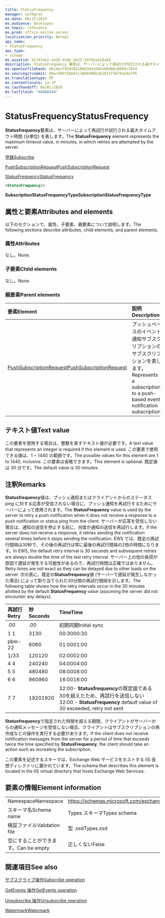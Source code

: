 ```yaml
---
title: StatusFrequency
manager: sethgros
ms.date: 09/17/2015
ms.audience: Developer
ms.topic: reference
ms.prod: office-online-server
localization_priority: Normal
api_name:
- StatusFrequency
api_type:
- schema
ms.assetid: 917474e2-a426-4166-b825-53783a41dad4
description: StatusFrequency 要素は、サーバーによって再試行が試行される最大タイムアウト時間 (分単位) を表します。
ms.openlocfilehash: db14ecfd54584188b3da16bb369db6c8089c70f4
ms.sourcegitcommit: 88ec988f2bb67c1866d06b361615f3674a24e795
ms.translationtype: MT
ms.contentlocale: ja-JP
ms.lasthandoff: 06/01/2020
ms.locfileid: "44468244"
---
```

# <a name="statusfrequency"></a><span data-ttu-id="d3cd1-103">StatusFrequency</span><span class="sxs-lookup"><span data-stu-id="d3cd1-103">StatusFrequency</span></span>

<span data-ttu-id="d3cd1-104">**Statusfrequency**要素は、サーバーによって再試行が試行される最大タイムアウト時間 (分単位) を表します。</span><span class="sxs-lookup"><span data-stu-id="d3cd1-104">The **StatusFrequency** element represents the maximum timeout value, in minutes, in which retries are attempted by the server.</span></span> 
  
[<span data-ttu-id="d3cd1-105">登録</span><span class="sxs-lookup"><span data-stu-id="d3cd1-105">Subscribe</span></span>](subscribe.md)
  
[<span data-ttu-id="d3cd1-106">PushSubscriptionRequest</span><span class="sxs-lookup"><span data-stu-id="d3cd1-106">PushSubscriptionRequest</span></span>](pushsubscriptionrequest.md)
  
[<span data-ttu-id="d3cd1-107">StatusFrequency</span><span class="sxs-lookup"><span data-stu-id="d3cd1-107">StatusFrequency</span></span>](statusfrequency.md)
  
```XML
<StatusFrequency/>
```

 <span data-ttu-id="d3cd1-108">**SubscriptionStatusFrequencyType**</span><span class="sxs-lookup"><span data-stu-id="d3cd1-108">**SubscriptionStatusFrequencyType**</span></span>
## <a name="attributes-and-elements"></a><span data-ttu-id="d3cd1-109">属性と要素</span><span class="sxs-lookup"><span data-stu-id="d3cd1-109">Attributes and elements</span></span>

<span data-ttu-id="d3cd1-110">以下のセクションで、属性、子要素、親要素について説明します。</span><span class="sxs-lookup"><span data-stu-id="d3cd1-110">The following sections describe attributes, child elements, and parent elements.</span></span>
  
### <a name="attributes"></a><span data-ttu-id="d3cd1-111">属性</span><span class="sxs-lookup"><span data-stu-id="d3cd1-111">Attributes</span></span>

<span data-ttu-id="d3cd1-112">なし。</span><span class="sxs-lookup"><span data-stu-id="d3cd1-112">None.</span></span>
  
### <a name="child-elements"></a><span data-ttu-id="d3cd1-113">子要素</span><span class="sxs-lookup"><span data-stu-id="d3cd1-113">Child elements</span></span>

<span data-ttu-id="d3cd1-114">なし。</span><span class="sxs-lookup"><span data-stu-id="d3cd1-114">None.</span></span>
  
### <a name="parent-elements"></a><span data-ttu-id="d3cd1-115">親要素</span><span class="sxs-lookup"><span data-stu-id="d3cd1-115">Parent elements</span></span>

|<span data-ttu-id="d3cd1-116">**要素**</span><span class="sxs-lookup"><span data-stu-id="d3cd1-116">**Element**</span></span>|<span data-ttu-id="d3cd1-117">**説明**</span><span class="sxs-lookup"><span data-stu-id="d3cd1-117">**Description**</span></span>|
|:-----|:-----|
|[<span data-ttu-id="d3cd1-118">PushSubscriptionRequest</span><span class="sxs-lookup"><span data-stu-id="d3cd1-118">PushSubscriptionRequest</span></span>](pushsubscriptionrequest.md) <br/> |<span data-ttu-id="d3cd1-119">プッシュベースのイベント通知サブスクリプションのサブスクリプションを表します。</span><span class="sxs-lookup"><span data-stu-id="d3cd1-119">Represents a subscription to a push-based event notification subscription.</span></span>  <br/> |
   
## <a name="text-value"></a><span data-ttu-id="d3cd1-120">テキスト値</span><span class="sxs-lookup"><span data-stu-id="d3cd1-120">Text value</span></span>

<span data-ttu-id="d3cd1-121">この要素を使用する場合は、整数を表すテキスト値が必要です。</span><span class="sxs-lookup"><span data-stu-id="d3cd1-121">A text value that represents an integer is required if this element is used.</span></span> <span data-ttu-id="d3cd1-122">この要素で使用できる値は、1 ~ 1440 の範囲です。</span><span class="sxs-lookup"><span data-stu-id="d3cd1-122">The possible values for this element are 1 to 1440, inclusive.</span></span> <span data-ttu-id="d3cd1-123">この要素は省略できます。</span><span class="sxs-lookup"><span data-stu-id="d3cd1-123">This element is optional.</span></span> <span data-ttu-id="d3cd1-124">既定値は 30 分です。</span><span class="sxs-lookup"><span data-stu-id="d3cd1-124">The default value is 30 minutes.</span></span>
  
## <a name="remarks"></a><span data-ttu-id="d3cd1-125">注釈</span><span class="sxs-lookup"><span data-stu-id="d3cd1-125">Remarks</span></span>

<span data-ttu-id="d3cd1-126">**Statusfrequency**値は、プッシュ通知またはクライアントからのステータス ping に対する応答が受信されない場合に、プッシュ通知を再試行するためにサーバーによって使用されます。</span><span class="sxs-lookup"><span data-stu-id="d3cd1-126">The **StatusFrequency** value is used by the server to retry a push notification when it does not receive a response to a push notification or status ping from the client.</span></span> <span data-ttu-id="d3cd1-127">サーバーが応答を受信しない場合は、通知の送信を停止する前に、何度か通知の送信を再試行します。</span><span class="sxs-lookup"><span data-stu-id="d3cd1-127">If the server does not receive a response, it retries sending the notification several times before it stops sending the notification.</span></span> <span data-ttu-id="d3cd1-128">EWS では、既定の再試行間隔は30秒で、その後の再試行は常に最後の再試行間隔の2倍の時間になります。</span><span class="sxs-lookup"><span data-stu-id="d3cd1-128">In EWS, the default retry interval is 30 seconds and subsequent retries are always double the time of the last retry interval.</span></span> <span data-ttu-id="d3cd1-129">サーバー上の他の負荷が原因で遅延が発生する可能性があるので、再試行時間は正確ではありません。</span><span class="sxs-lookup"><span data-stu-id="d3cd1-129">Retry times are not exact as they can be delayed due to other loads on the server.</span></span> <span data-ttu-id="d3cd1-130">次の表に、既定の**Statusfrequency**値 (サーバーで遅延が発生しなかった場合) によって割り当てられた30分間の再試行間隔を示します。</span><span class="sxs-lookup"><span data-stu-id="d3cd1-130">The following table shows how the retry intervals occur in the 30 minutes allotted by the default **StatusFrequency** value (assuming the server did not encounter any delays).</span></span> 
  
|<span data-ttu-id="d3cd1-131">**再試行**</span><span class="sxs-lookup"><span data-stu-id="d3cd1-131">**Retry**</span></span>|<span data-ttu-id="d3cd1-132">**秒**</span><span class="sxs-lookup"><span data-stu-id="d3cd1-132">**Seconds**</span></span>|<span data-ttu-id="d3cd1-133">**Time**</span><span class="sxs-lookup"><span data-stu-id="d3cd1-133">**Time**</span></span>|
|:-----|:-----|:-----|
|<span data-ttu-id="d3cd1-134">.0</span><span class="sxs-lookup"><span data-stu-id="d3cd1-134">0</span></span>  <br/> |<span data-ttu-id="d3cd1-135">.0</span><span class="sxs-lookup"><span data-stu-id="d3cd1-135">0</span></span>  <br/> |<span data-ttu-id="d3cd1-136">初期同期</span><span class="sxs-lookup"><span data-stu-id="d3cd1-136">Initial sync</span></span>  <br/> |
|<span data-ttu-id="d3cd1-137">1 </span><span class="sxs-lookup"><span data-stu-id="d3cd1-137">1</span></span>  <br/> |<span data-ttu-id="d3cd1-138">31</span><span class="sxs-lookup"><span data-stu-id="d3cd1-138">30</span></span>  <br/> |<span data-ttu-id="d3cd1-139">00:30</span><span class="sxs-lookup"><span data-stu-id="d3cd1-139">00:30</span></span>  <br/> |
|<span data-ttu-id="d3cd1-140">pbm-2</span><span class="sxs-lookup"><span data-stu-id="d3cd1-140">2</span></span>  <br/> |<span data-ttu-id="d3cd1-141">60</span><span class="sxs-lookup"><span data-stu-id="d3cd1-141">60</span></span>  <br/> |<span data-ttu-id="d3cd1-142">01:00</span><span class="sxs-lookup"><span data-stu-id="d3cd1-142">01:00</span></span>  <br/> |
|<span data-ttu-id="d3cd1-143">1/3</span><span class="sxs-lookup"><span data-stu-id="d3cd1-143">3</span></span>  <br/> |<span data-ttu-id="d3cd1-144">120</span><span class="sxs-lookup"><span data-stu-id="d3cd1-144">120</span></span>  <br/> |<span data-ttu-id="d3cd1-145">02:00</span><span class="sxs-lookup"><span data-stu-id="d3cd1-145">02:00</span></span>  <br/> |
|<span data-ttu-id="d3cd1-146">4 </span><span class="sxs-lookup"><span data-stu-id="d3cd1-146">4</span></span>  <br/> |<span data-ttu-id="d3cd1-147">240</span><span class="sxs-lookup"><span data-stu-id="d3cd1-147">240</span></span>  <br/> |<span data-ttu-id="d3cd1-148">04:00</span><span class="sxs-lookup"><span data-stu-id="d3cd1-148">04:00</span></span>  <br/> |
|<span data-ttu-id="d3cd1-149">5 </span><span class="sxs-lookup"><span data-stu-id="d3cd1-149">5</span></span>  <br/> |<span data-ttu-id="d3cd1-150">480</span><span class="sxs-lookup"><span data-stu-id="d3cd1-150">480</span></span>  <br/> |<span data-ttu-id="d3cd1-151">08:00</span><span class="sxs-lookup"><span data-stu-id="d3cd1-151">08:00</span></span>  <br/> |
|<span data-ttu-id="d3cd1-152">6 </span><span class="sxs-lookup"><span data-stu-id="d3cd1-152">6</span></span>  <br/> |<span data-ttu-id="d3cd1-153">960</span><span class="sxs-lookup"><span data-stu-id="d3cd1-153">960</span></span>  <br/> |<span data-ttu-id="d3cd1-154">16:00</span><span class="sxs-lookup"><span data-stu-id="d3cd1-154">16:00</span></span>  <br/> |
|<span data-ttu-id="d3cd1-155">7 </span><span class="sxs-lookup"><span data-stu-id="d3cd1-155">7</span></span>  <br/> |<span data-ttu-id="d3cd1-156">1920</span><span class="sxs-lookup"><span data-stu-id="d3cd1-156">1920</span></span>  <br/> |<span data-ttu-id="d3cd1-157">32:00- **Statusfrequency**の既定値である30を超えたため、再試行を送信しない</span><span class="sxs-lookup"><span data-stu-id="d3cd1-157">32:00 - **StatusFrequency** default value of 30 exceeded, retry not sent</span></span>  <br/> |
   
<span data-ttu-id="d3cd1-158">**Statusfrequency**で指定された時間を超える期間、クライアントがサーバーからの通知メッセージを受信しない場合、クライアントはサブスクリプションの再作成などの操作を実行する必要があります。</span><span class="sxs-lookup"><span data-stu-id="d3cd1-158">If the client does not receive notification messages from the server for a period of time that exceeds twice the time specified by **StatusFrequency**, the client should take an action such as recreating the subscription.</span></span> 
  
<span data-ttu-id="d3cd1-159">この要素を記述するスキーマは、Exchange Web サービスをホストする IIS 仮想ディレクトリに置かれています。</span><span class="sxs-lookup"><span data-stu-id="d3cd1-159">The schema that describes this element is located in the IIS virtual directory that hosts Exchange Web Services.</span></span>
  
## <a name="element-information"></a><span data-ttu-id="d3cd1-160">要素の情報</span><span class="sxs-lookup"><span data-stu-id="d3cd1-160">Element information</span></span>

|||
|:-----|:-----|
|<span data-ttu-id="d3cd1-161">Namespace</span><span class="sxs-lookup"><span data-stu-id="d3cd1-161">Namespace</span></span>  <br/> |https://schemas.microsoft.com/exchange/services/2006/types  <br/> |
|<span data-ttu-id="d3cd1-162">スキーマ名</span><span class="sxs-lookup"><span data-stu-id="d3cd1-162">Schema name</span></span>  <br/> |<span data-ttu-id="d3cd1-163">Types スキーマ</span><span class="sxs-lookup"><span data-stu-id="d3cd1-163">Types schema</span></span>  <br/> |
|<span data-ttu-id="d3cd1-164">検証ファイル</span><span class="sxs-lookup"><span data-stu-id="d3cd1-164">Validation file</span></span>  <br/> |<span data-ttu-id="d3cd1-165">型 .xsd</span><span class="sxs-lookup"><span data-stu-id="d3cd1-165">Types.xsd</span></span>  <br/> |
|<span data-ttu-id="d3cd1-166">空にすることができます。</span><span class="sxs-lookup"><span data-stu-id="d3cd1-166">Can be empty</span></span>  <br/> |<span data-ttu-id="d3cd1-167">正しくない</span><span class="sxs-lookup"><span data-stu-id="d3cd1-167">False</span></span>  <br/> |
   
## <a name="see-also"></a><span data-ttu-id="d3cd1-168">関連項目</span><span class="sxs-lookup"><span data-stu-id="d3cd1-168">See also</span></span>



[<span data-ttu-id="d3cd1-169">サブスクライブ操作</span><span class="sxs-lookup"><span data-stu-id="d3cd1-169">Subscribe operation</span></span>](subscribe-operation.md)
  
[<span data-ttu-id="d3cd1-170">GetEvents 操作</span><span class="sxs-lookup"><span data-stu-id="d3cd1-170">GetEvents operation</span></span>](getevents-operation.md)
  
[<span data-ttu-id="d3cd1-171">Unsubscribe 操作</span><span class="sxs-lookup"><span data-stu-id="d3cd1-171">Unsubscribe operation</span></span>](unsubscribe-operation.md)
  
[<span data-ttu-id="d3cd1-172">Watermark</span><span class="sxs-lookup"><span data-stu-id="d3cd1-172">Watermark</span></span>](watermark.md)

